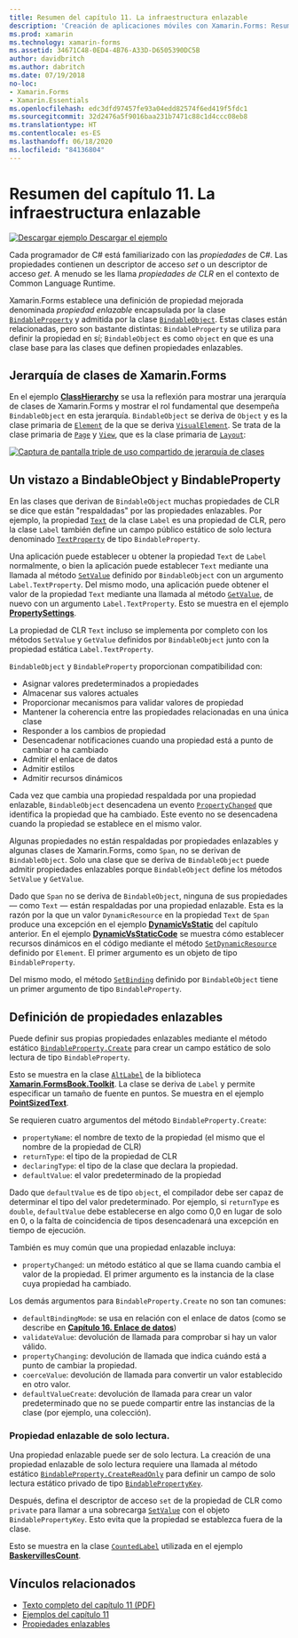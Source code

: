 ```yaml
---
title: Resumen del capítulo 11. La infraestructura enlazable
description: 'Creación de aplicaciones móviles con Xamarin.Forms: Resumen del capítulo 11. La infraestructura enlazable'
ms.prod: xamarin
ms.technology: xamarin-forms
ms.assetid: 34671C48-0ED4-4B76-A33D-D6505390DC5B
author: davidbritch
ms.author: dabritch
ms.date: 07/19/2018
no-loc:
- Xamarin.Forms
- Xamarin.Essentials
ms.openlocfilehash: edc3dfd97457fe93a04edd82574f6ed419f5fdc1
ms.sourcegitcommit: 32d2476a5f9016baa231b7471c88c1d4ccc08eb8
ms.translationtype: HT
ms.contentlocale: es-ES
ms.lasthandoff: 06/18/2020
ms.locfileid: "84136804"
---
```

# <a name="summary-of-chapter-11-the-bindable-infrastructure"></a>Resumen del capítulo 11. La infraestructura enlazable

[![Descargar ejemplo](~/media/shared/download.png) Descargar el ejemplo](https://github.com/xamarin/xamarin-forms-book-samples/tree/master/Chapter11)

Cada programador de C# está familiarizado con las *propiedades* de C#. Las propiedades contienen un descriptor de acceso *set* o un descriptor de acceso *get*. A menudo se les llama *propiedades de CLR* en el contexto de Common Language Runtime.

Xamarin.Forms establece una definición de propiedad mejorada denominada *propiedad enlazable* encapsulada por la clase [`BindableProperty`](xref:Xamarin.Forms.BindableProperty) y admitida por la clase [`BindableObject`](xref:Xamarin.Forms.BindableObject). Estas clases están relacionadas, pero son bastante distintas: `BindableProperty` se utiliza para definir la propiedad en sí; `BindableObject` es como `object` en que es una clase base para las clases que definen propiedades enlazables.

## <a name="the-xamarinforms-class-hierarchy"></a>Jerarquía de clases de Xamarin.Forms

En el ejemplo [**ClassHierarchy**](https://github.com/xamarin/xamarin-forms-book-samples/tree/master/Chapter11/ClassHierarchy) se usa la reflexión para mostrar una jerarquía de clases de Xamarin.Forms y mostrar el rol fundamental que desempeña `BindableObject` en esta jerarquía. `BindableObject` se deriva de `Object` y es la clase primaria de [`Element`](xref:Xamarin.Forms.Element) de la que se deriva [`VisualElement`](xref:Xamarin.Forms.VisualElement). Se trata de la clase primaria de [`Page`](xref:Xamarin.Forms.Page) y [`View`](xref:Xamarin.Forms.View), que es la clase primaria de [`Layout`](xref:Xamarin.Forms.Layout):

[![Captura de pantalla triple de uso compartido de jerarquía de clases](images/ch11fg01-small.png "Uso compartido de jerarquía de clases")](images/ch11fg01-large.png#lightbox "Uso compartido de jerarquía de clases")

## <a name="a-peek-into-bindableobject-and-bindableproperty"></a>Un vistazo a BindableObject y BindableProperty

En las clases que derivan de `BindableObject` muchas propiedades de CLR se dice que están "respaldadas" por las propiedades enlazables. Por ejemplo, la propiedad [`Text`](xref:Xamarin.Forms.Label.Text) de la clase `Label` es una propiedad de CLR, pero la clase `Label` también define un campo público estático de solo lectura denominado [`TextProperty`](xref:Xamarin.Forms.Label.TextProperty) de tipo `BindableProperty`.

Una aplicación puede establecer u obtener la propiedad `Text` de `Label` normalmente, o bien la aplicación puede establecer `Text` mediante una llamada al método [`SetValue`](xref:Xamarin.Forms.BindableObject.SetValue(Xamarin.Forms.BindableProperty,System.Object)) definido por `BindableObject` con un argumento `Label.TextProperty`. Del mismo modo, una aplicación puede obtener el valor de la propiedad `Text` mediante una llamada al método [`GetValue`](xref:Xamarin.Forms.BindableObject.GetValue(Xamarin.Forms.BindableProperty)), de nuevo con un argumento `Label.TextProperty`. Esto se muestra en el ejemplo [**PropertySettings**](https://github.com/xamarin/xamarin-forms-book-samples/tree/master/Chapter11/PropertySettings).

La propiedad de CLR `Text` incluso se implementa por completo con los métodos `SetValue` y `GetValue` definidos por `BindableObject` junto con la propiedad estática `Label.TextProperty`.

`BindableObject` y `BindableProperty` proporcionan compatibilidad con:

- Asignar valores predeterminados a propiedades
- Almacenar sus valores actuales
- Proporcionar mecanismos para validar valores de propiedad
- Mantener la coherencia entre las propiedades relacionadas en una única clase
- Responder a los cambios de propiedad
- Desencadenar notificaciones cuando una propiedad está a punto de cambiar o ha cambiado
- Admitir el enlace de datos
- Admitir estilos
- Admitir recursos dinámicos

Cada vez que cambia una propiedad respaldada por una propiedad enlazable, `BindableObject` desencadena un evento [`PropertyChanged`](xref:Xamarin.Forms.BindableObject.PropertyChanged) que identifica la propiedad que ha cambiado. Este evento no se desencadena cuando la propiedad se establece en el mismo valor.

Algunas propiedades no están respaldadas por propiedades enlazables y algunas clases de Xamarin.Forms, como `Span`, no se derivan de `BindableObject`. Solo una clase que se deriva de `BindableObject` puede admitir propiedades enlazables porque `BindableObject` define los métodos `SetValue` y `GetValue`.

Dado que `Span` no se deriva de `BindableObject`, ninguna de sus propiedades &mdash; como `Text` &mdash; están respaldadas por una propiedad enlazable. Esta es la razón por la que un valor `DynamicResource` en la propiedad `Text` de `Span` produce una excepción en el ejemplo [**DynamicVsStatic**](https://github.com/xamarin/xamarin-forms-book-samples/tree/master/Chapter10/DynamicVsStatic) del capítulo anterior. En el ejemplo [**DynamicVsStaticCode**](https://github.com/xamarin/xamarin-forms-book-samples/tree/master/Chapter11/DynamicVsStaticCode) se muestra cómo establecer recursos dinámicos en el código mediante el método [`SetDynamicResource`](xref:Xamarin.Forms.Element.SetDynamicResource(Xamarin.Forms.BindableProperty,System.String)) definido por `Element`. El primer argumento es un objeto de tipo `BindableProperty`.

Del mismo modo, el método [`SetBinding`](xref:Xamarin.Forms.BindableObject.SetBinding(Xamarin.Forms.BindableProperty,Xamarin.Forms.BindingBase)) definido por `BindableObject` tiene un primer argumento de tipo `BindableProperty`.

## <a name="defining-bindable-properties"></a>Definición de propiedades enlazables

Puede definir sus propias propiedades enlazables mediante el método estático [`BindableProperty.Create`](xref:Xamarin.Forms.BindableProperty.Create(System.String,System.Type,System.Type,System.Object,Xamarin.Forms.BindingMode,Xamarin.Forms.BindableProperty.ValidateValueDelegate,Xamarin.Forms.BindableProperty.BindingPropertyChangedDelegate,Xamarin.Forms.BindableProperty.BindingPropertyChangingDelegate,Xamarin.Forms.BindableProperty.CoerceValueDelegate,Xamarin.Forms.BindableProperty.CreateDefaultValueDelegate)) para crear un campo estático de solo lectura de tipo `BindableProperty`.

Esto se muestra en la clase [`AltLabel`](https://github.com/xamarin/xamarin-forms-book-samples/blob/master/Libraries/Xamarin.FormsBook.Toolkit/Xamarin.FormsBook.Toolkit/AltLabel.cs) de la biblioteca [**Xamarin.FormsBook.Toolkit**](https://github.com/xamarin/xamarin-forms-book-samples/tree/master/Libraries/Xamarin.FormsBook.Toolkit). La clase se deriva de `Label` y permite especificar un tamaño de fuente en puntos. Se muestra en el ejemplo [**PointSizedText**](https://github.com/xamarin/xamarin-forms-book-samples/tree/master/Chapter11/PointSizedText).

Se requieren cuatro argumentos del método `BindableProperty.Create`:

- `propertyName`: el nombre de texto de la propiedad (el mismo que el nombre de la propiedad de CLR)
- `returnType`: el tipo de la propiedad de CLR
- `declaringType`: el tipo de la clase que declara la propiedad.
- `defaultValue`: el valor predeterminado de la propiedad

Dado que `defaultValue` es de tipo `object`, el compilador debe ser capaz de determinar el tipo del valor predeterminado. Por ejemplo, si `returnType` es `double`, `defaultValue` debe establecerse en algo como 0,0 en lugar de solo en 0, o la falta de coincidencia de tipos desencadenará una excepción en tiempo de ejecución.

También es muy común que una propiedad enlazable incluya:

- `propertyChanged`: un método estático al que se llama cuando cambia el valor de la propiedad. El primer argumento es la instancia de la clase cuya propiedad ha cambiado.

Los demás argumentos para `BindableProperty.Create` no son tan comunes:

- `defaultBindingMode`: se usa en relación con el enlace de datos (como se describe en [**Capítulo 16. Enlace de datos**](chapter16.md))
- `validateValue`: devolución de llamada para comprobar si hay un valor válido.
- `propertyChanging`: devolución de llamada que indica cuándo está a punto de cambiar la propiedad.
- `coerceValue`: devolución de llamada para convertir un valor establecido en otro valor.
- `defaultValueCreate`: devolución de llamada para crear un valor predeterminado que no se puede compartir entre las instancias de la clase (por ejemplo, una colección).

### <a name="the-read-only-bindable-property"></a>Propiedad enlazable de solo lectura.

Una propiedad enlazable puede ser de solo lectura. La creación de una propiedad enlazable de solo lectura requiere una llamada al método estático [`BindableProperty.CreateReadOnly`](xref:Xamarin.Forms.BindableProperty.CreateReadOnly(System.String,System.Type,System.Type,System.Object,Xamarin.Forms.BindingMode,Xamarin.Forms.BindableProperty.ValidateValueDelegate,Xamarin.Forms.BindableProperty.BindingPropertyChangedDelegate,Xamarin.Forms.BindableProperty.BindingPropertyChangingDelegate,Xamarin.Forms.BindableProperty.CoerceValueDelegate,Xamarin.Forms.BindableProperty.CreateDefaultValueDelegate)) para definir un campo de solo lectura estático privado de tipo [`BindablePropertyKey`](xref:Xamarin.Forms.BindablePropertyKey).

Después, defina el descriptor de acceso `set` de la propiedad de CLR como `private` para llamar a una sobrecarga [`SetValue`](xref:Xamarin.Forms.BindableObject.SetValue(Xamarin.Forms.BindablePropertyKey,System.Object)) con el objeto `BindablePropertyKey`. Esto evita que la propiedad se establezca fuera de la clase.

Esto se muestra en la clase [`CountedLabel`](https://github.com/xamarin/xamarin-forms-book-samples/blob/master/Libraries/Xamarin.FormsBook.Toolkit/Xamarin.FormsBook.Toolkit/CountedLabel.cs) utilizada en el ejemplo [**BaskervillesCount**](https://github.com/xamarin/xamarin-forms-book-samples/tree/master/Chapter11/BaskervillesCount).

## <a name="related-links"></a>Vínculos relacionados

- [Texto completo del capítulo 11 (PDF)](https://download.xamarin.com/developer/xamarin-forms-book/XamarinFormsBook-Ch11-Apr2016.pdf)
- [Ejemplos del capítulo 11](https://github.com/xamarin/xamarin-forms-book-samples/tree/master/Chapter11)
- [Propiedades enlazables](~/xamarin-forms/xaml/bindable-properties.md)
